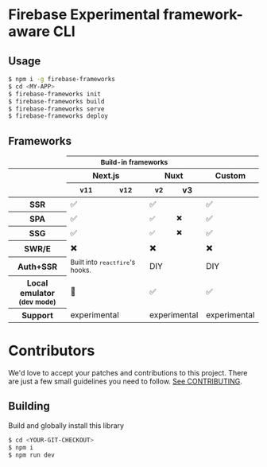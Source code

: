 # Firebase Experimental framework-aware CLI

## Usage

```bash
$ npm i -g firebase-frameworks
$ cd <MY-APP>
$ firebase-frameworks init
$ firebase-frameworks build
$ firebase-frameworks serve
$ firebase-frameworks deploy
```

## Frameworks

<table>
    <thead>
        <tr><td></td><th colspan="4"><small>Build-in frameworks</small></th><th></th></tr>
        <tr><th></th><th colspan="2">Next.js</th><th colspan="2">Nuxt</th><th>Custom</th></tr>
        <tr><td></td><th><small>v11</small></th><th><small>v12</small></th><th><small>v2</small></th><th>v3</th><th></th></tr>
    </thead>
    <tbody>
        <tr><th>SSR</th><td colspan="2">✅</td><td colspan="2">✅<td>✅</td></tr>
        <tr><th>SPA</th><td colspan="2">✅</td><td><small>✅</small></td><td><small>✖️</small></td><td>✅</td></tr>
        <tr><th>SSG</th><td colspan="2">✅</td><td><small>✅</small></td><td><small>✖️</small></td><td>✅</td></tr>
        <tr><th>SWR/E</th><td colspan="2">✖️</td><td colspan="2">✖️</td><td>✖️</td></tr>
        <tr><th>Auth+SSR</th><td colspan="2"><small>Built into <code>reactfire</code>'s hooks.</small></td><td colspan="2">DIY</td><td>DIY</td></tr>
        <tr><th>Local emulator<br><small>(dev mode)</small></th><td colspan="2">🤒</td><td colspan="2">✅</td><td>✅</td></tr>
        <tr><th>Support</th><td colspan="2">experimental</td><td colspan="2">experimental</td><td>experimental</td></tr>
    </tbody>
</table>

# Contributors

We'd love to accept your patches and contributions to this project. There are
just a few small guidelines you need to follow. [See CONTRIBUTING](./CONTRIBUTING.md).

## Building

Build and globally install this library

```bash
$ cd <YOUR-GIT-CHECKOUT>
$ npm i
$ npm run dev
```